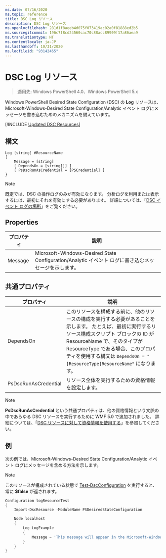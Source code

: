 ```yaml
---
ms.date: 07/16/2020
ms.topic: reference
title: DSC Log リソース
description: DSC Log リソース
ms.openlocfilehash: 281d1f8aeeb4d075f073419ac02a0f81888ed2b5
ms.sourcegitcommit: 196c7f8cd24560cac70c88acc89909f17a86aea9
ms.translationtype: HT
ms.contentlocale: ja-JP
ms.lasthandoff: 10/31/2020
ms.locfileid: "93142465"
---
```

# <a name="dsc-log-resource"></a>DSC Log リソース

> 適用先: Windows PowerShell 4.0、Windows PowerShell 5.x

Windows PowerShell Desired State Configuration (DSC) の **Log** リソースは、Microsoft-Windows-Desired State Configuration/Analytic イベント ログにメッセージを書き込むためのメカニズムを備えています。

[!INCLUDE [Updated DSC Resources](../../../../../includes/dsc-resources.md)]

## <a name="syntax"></a>構文

```Syntax
Log [string] #ResourceName
{
    Message = [string]
    [ DependsOn = [string[]] ]
    [ PsDscRunAsCredential = [PSCredential] ]
}
```

> [!NOTE]
> 既定では、DSC の操作ログのみが有効になります。 分析ログを利用または表示するには、最初にそれを有効にする必要があります。 詳細については、「[DSC イベント ログの場所](../../../troubleshooting/troubleshooting.md#where-are-dsc-event-logs)」をご覧ください。

## <a name="properties"></a>Properties

| プロパティ |                                                   説明                                                    |
| -------- | ---------------------------------------------------------------------------------------------------------------- |
| Message  | Microsoft-Windows-Desired State Configuration/Analytic イベント ログに書き込むメッセージを示します。 |

## <a name="common-properties"></a>共通プロパティ

|       プロパティ       |                                                                                                                                                          説明                                                                                                                                                           |
| -------------------- | ------------------------------------------------------------------------------------------------------------------------------------------------------------------------------------------------------------------------------------------------------------------------------------------------------------------------------ |
| DependsOn            | このリソースを構成する前に、他のリソースの構成を実行する必要があることを示します。 たとえば、最初に実行するリソース構成スクリプト ブロックの ID が ResourceName で、そのタイプが ResourceType である場合、このプロパティを使用する構文は `DependsOn = "[ResourceType]ResourceName"` になります。 |
| PsDscRunAsCredential | リソース全体を実行するための資格情報を設定します。                                                                                                                                                                                                                                                                        |

> [!NOTE]
> **PsDscRunAsCredential** という共通プロパティは、他の資格情報という文脈の中であらゆる DSC リソースを実行するために WMF 5.0 で追加されました。 詳細については、「[DSC リソースに対して資格情報を使用する](../../../configurations/runasuser.md)」を参照してください。

## <a name="example"></a>例

次の例では、Microsoft-Windows-Desired State Configuration/Analytic イベント ログにメッセージを含める方法を示します。

> [!NOTE]
> このリソースが構成されている状態で [Test-DscConfiguration](/powershell/module/PSDesiredStateConfiguration/test-dscconfiguration) を実行すると、常に **$false** が返されます。

```powershell
Configuration logResourceTest
{
    Import-DscResource -ModuleName PSDesiredStateConfiguration

    Node localhost
    {
        Log LogExample
        {
            Message = 'This message will appear in the Microsoft-Windows-Desired State Configuration/Analytic event log.'
        }
    }
}
```
